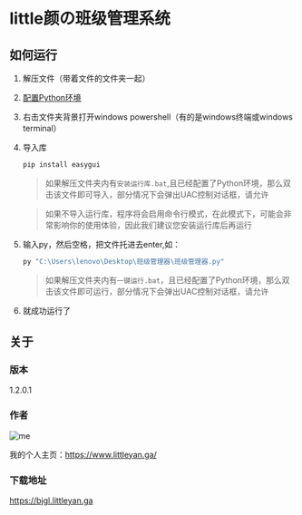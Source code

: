 # little颜の班级管理系统

## 如何运行

1. 解压文件（带着文件的文件夹一起）

2. [配置Python环境](http://tools.littleyan.ga/baidu/index.html?配置python环境)

3. 右击文件夹背景打开windows powershell（有的是windows终端或windows terminal）

4. 导入库

   ```powershell
   pip install easygui
   ```
   > 如果解压文件夹内有`安装运行库.bat`,且已经配置了Python环境，那么双击该文件即可导入，部分情况下会弹出UAC控制对话框，请允许

   > 如果不导入运行库，程序将会启用命令行模式，在此模式下，可能会非常影响你的使用体验，因此我们建议您安装运行库后再运行
   

4. 输入py，然后空格，把文件托进去enter,如：

   ```cmd
   py "C:\Users\lenovo\Desktop\班级管理器\班级管理器.py"
   ```

   > 如果解压文件夹内有`一键运行.bat`，且已经配置了Python环境，那么双击该文件即可运行，部分情况下会弹出UAC控制对话框，请允许

5. 就成功运行了

## 关于
### 版本
1.2.0.1
### 作者

![me](https://cdn.jsdelivr.net/gh/Dayanshifu/imagebed@main/img/logo.png)

我的个人主页：https://www.littleyan.ga/

### 下载地址
https://bjgl.littleyan.ga
